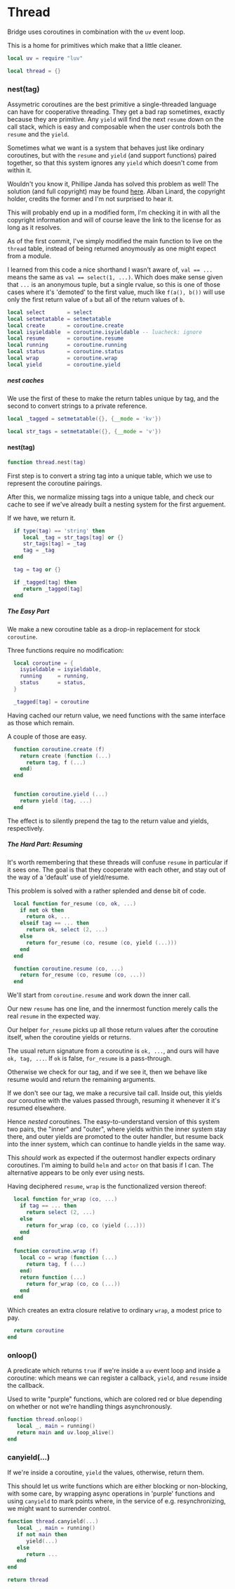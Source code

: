 # Thread


Bridge uses coroutines in combination with the `uv` event loop\.

This is a home for primitives which make that a little cleaner\.

```lua
local uv = require "luv"
```

```lua
local thread = {}
```


### nest\(tag\)

  Assymetric coroutines are the best primitive a single\-threaded language can
have for cooperative threading\.  They get a bad rap sometimes, exactly because
they are primitive\.  Any `yield` will find the next `resume` down on the call
stack, which is easy and composable when the user controls both the `resume`
and the `yield`\.

Sometimes what we want is a system that behaves just like ordinary coroutines,
but with the `resume` and `yield` \(and support functions\) paired together, so
that this system ignores any `yield` which doesn't come from within it\.

Wouldn't you know it, Phillipe Janda has solved this problem as well\!  The
solution \(and full copyright\) may be found [here]( https://github.com/saucisson/lua-coronest/blob/master/LICENSE)\.  Alban Linard, the
copyright holder, credits the former and I'm not surprised to hear it\.

This will probably end up in a modified form, I'm checking it in with all the
copyright information and will of course leave the link to the license for as
long as it resolves\.

As of the first commit, I've simply modified the main function to live on the
`thread` table, instead of being returned anoymously as one might expect from
a module\.

I learned from this code a nice shorthand I wasn't aware of, `val == ...`
means the same as `val == select(1, ...)`\.  Which does make sense given
that `...` is an anonymous tuple, but a single rvalue, so this is one of those
cases where it's 'demoted' to the first value, much like `f(a(), b())` will
use only the first return value of `a` but all of the return values of `b`\.

```lua
local select       = select
local setmetatable = setmetatable
local create       = coroutine.create
local isyieldable  = coroutine.isyieldable -- luacheck: ignore
local resume       = coroutine.resume
local running      = coroutine.running
local status       = coroutine.status
local wrap         = coroutine.wrap
local yield        = coroutine.yield
```

##### nest caches

  We use the first of these to make the return tables unique by tag, and the
second to convert strings to a private reference\.

```lua
local _tagged = setmetatable({}, {__mode = 'kv'})

local str_tags = setmetatable({}, {__mode = 'v'})
```


#### nest\(tag\)

```lua
function thread.nest(tag)
```

First step is to convert a string tag into a unique table, which we use to
represent the coroutine pairings\.

After this, we normalize missing tags into a unique table, and check our
cache to see if we've already built a nesting system for the first arguement\.

If we have, we return it\.

```lua
  if type(tag) == 'string' then
     local _tag = str_tags[tag] or {}
     str_tags[tag] = _tag
     tag = _tag
  end

  tag = tag or {}

  if _tagged[tag] then
     return _tagged[tag]
  end
```


##### The Easy Part

We make a new coroutine table as a drop\-in replacement for stock `coroutine`\.

Three functions require no modification:

```lua
  local coroutine = {
    isyieldable = isyieldable,
    running     = running,
    status      = status,
  }

  _tagged[tag] = coroutine
```

Having cached our return value, we need functions with the same interface as
those which remain\.

A couple of those are easy\.

```lua
  function coroutine.create (f)
    return create (function (...)
      return tag, f (...)
    end)
  end


  function coroutine.yield (...)
    return yield (tag, ...)
  end
```

The effect is to silently prepend the tag to the return value and yields,
respectively\.


##### The Hard Part: Resuming

It's worth remembering that these threads will confuse `resume` in particular
if it sees one\.  The goal is that they cooperate with each other, and stay out
of the way of a 'default' use of yield/resume\.

This problem is solved with a rather splended and dense bit of code\.

```lua
  local function for_resume (co, ok, ...)
    if not ok then
      return ok, ...
    elseif tag == ... then
      return ok, select (2, ...)
    else
      return for_resume (co, resume (co, yield (...)))
    end
  end

  function coroutine.resume (co, ...)
    return for_resume (co, resume (co, ...))
  end
```

We'll start from `coroutine.resume` and work down the inner call\.

Our new `resume` has one line, and the innermost function merely calls the
real `resume` in the expected way\.

Our helper `for_resume` picks up all those return values after the coroutine
itself, when the coroutine yields or returns\.

The usual return signature from a coroutine is `ok, ...`, and ours will have
`ok, tag, ...`\.  If `ok` is false, `for_resume` is a pass\-through\.

Otherwise we check for our tag, and if we see it, then we behave like resume
would and return the remaining arguments\.

If we don't see our tag, we make a recursive tail call\.  Inside out, this
yields *our* coroutine with the values passed through, resuming it whenever it
it's resumed elsewhere\.

Hence *nested* coroutines\.  The easy\-to\-understand version of this system two
pairs, the "inner" and "outer", where yields within the inner system stay
there, and outer yields are promoted to the outer handler, but resume back
into the inner system, which can continue to handle yields in the same way\.

This *should* work as expected if the outermost handler expects ordinary
coroutines\.  I'm aiming to build `helm` and `actor` on that basis if I can\.
The alternative appears to be only ever using nests\.

Having deciphered `resume`, `wrap` is the functionalized version thereof:

```lua
  local function for_wrap (co, ...)
    if tag == ... then
      return select (2, ...)
    else
      return for_wrap (co, co (yield (...)))
    end
  end

  function coroutine.wrap (f)
    local co = wrap (function (...)
      return tag, f (...)
    end)
    return function (...)
      return for_wrap (co, co (...))
    end
  end
```

Which creates an extra closure relative to ordinary `wrap`, a modest price to
pay\.

```lua
  return coroutine
end
```


### onloop\(\)

A predicate which returns `true` if we're inside a `uv` event loop and inside
a coroutine: which means we can register a callback, `yield`, and `resume`
inside the callback\.

Used to write "purple" functions, which are colored red or blue depending on
whether or not we're handling things asynchronously\.

```lua
function thread.onloop()
   local _, main = running()
   return main and uv.loop_alive()
end
```


### canyield\(\.\.\.\)

If we're inside a coroutine, `yield` the values, otherwise, return them\.

This should let us write functions which are either blocking or non\-blocking,
with some care, by wrapping async operations in 'purple' functions and using
`canyield` to mark points where, in the service of e\.g\. resynchronizing, we
might want to surrender control\.

```lua
function thread.canyield(...)
   local _, main = running()
   if not main then
      yield(...)
   else
      return ...
   end
end
```

```lua
return thread
```

